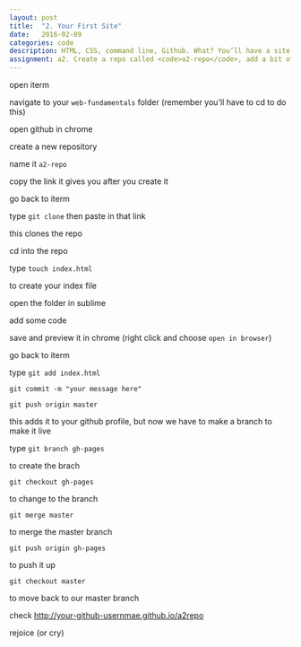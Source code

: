 ```yaml
---
layout: post
title:  "2. Your First Site"
date:   2016-02-09
categories: code
description: HTML, CSS, command line, Github. What? You’ll have a site published on the internet by the end of class.
assignment: a2. Create a repo called <code>a2-repo</code>, add a bit of code, and get it live on your github pages url.
---
```

open iterm

navigate to your `web-fundamentals` folder (remember you'll have to cd to do this)

open github in chrome

create a new repository

name it `a2-repo`

copy the link it gives you after you create it

go back to iterm

type `git clone` then paste in that link

this clones the repo

cd into the repo

type `touch index.html` 

to create your index file

open the folder in sublime

add some code

save and preview it in chrome (right click and choose `open in browser`)

go back to iterm

type `git add index.html`

`git commit -m "your message here"`

`git push origin master`

this adds it to your github profile, but now we have to make a branch to make it live

type `git branch gh-pages` 
  
to create the brach

`git checkout gh-pages`

to change to the branch

`git merge master`

to merge the master branch

`git push origin gh-pages`

to push it up

`git checkout master`

to move back to our master branch

check http://your-github-usernmae.github.io/a2repo

rejoice (or cry)